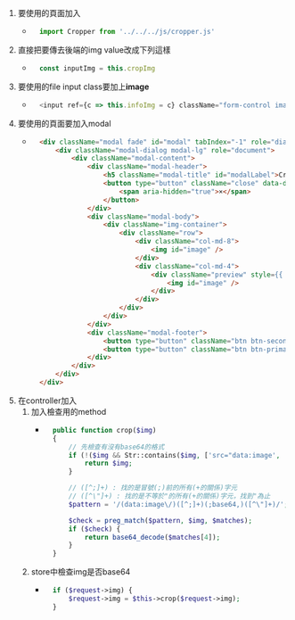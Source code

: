 1. 要使用的頁面加入
    * ```js
        import Cropper from '../../../js/cropper.js'
        ```
2. 直接把要傳去後端的img value改成下列這樣
    * ```js
        const inputImg = this.cropImg
        ```
3. 要使用的file input class要加上**image**
    * ```js
        <input ref={c => this.infoImg = c} className="form-control image" id="img" name="img" type="file" accept="image/*" />
        ```
4. 要使用的頁面要加入modal
    * ```html
        <div className="modal fade" id="modal" tabIndex="-1" role="dialog" aria-labelledby="modalLabel" aria-hidden="true">
            <div className="modal-dialog modal-lg" role="document">
                <div className="modal-content">
                    <div className="modal-header">
                        <h5 className="modal-title" id="modalLabel">Crop image</h5>
                        <button type="button" className="close" data-dismiss="modal" aria-label="Close">
                            <span aria-hidden="true">×</span>
                        </button>
                    </div>
                    <div className="modal-body">
                        <div className="img-container">
                            <div className="row">
                                <div className="col-md-8">
                                    <img id="image" />
                                </div>
                                <div className="col-md-4">
                                    <div className="preview" style={{ overflow: 'hidden', height: 100 }}>
                                        <img id="image" />
                                    </div>
                                </div>
                            </div>
                        </div>
                    </div>
                    <div className="modal-footer">
                        <button type="button" className="btn btn-secondary" data-dismiss="modal">Cancel</button>
                        <button type="button" className="btn btn-primary" id="crop">Crop</button>
                    </div>
                </div>
            </div>
        </div>
        ```
5. 在controller加入
    1. 加入檢查用的method
        * ```php
            public function crop($img)
            {
                // 先檢查有沒有base64的格式
                if (!($img && Str::contains($img, ['src="data:image', 'src=\'data:image']))) {
                    return $img;
                }

                // ([^;]+) : 找的是冒號(;)前的所有(+的關係)字元
                // ([^\"]+) : 找的是不等於"的所有(+的關係)字元，找到"為止
                $pattern = '/(data:image\/)([^;]+)(;base64,)([^\"]+)/';

                $check = preg_match($pattern, $img, $matches);
                if ($check) {
                    return base64_decode($matches[4]);
                }
            }
            ```
    2. store中檢查img是否base64
        * ```php
            if ($request->img) {
                $request->img = $this->crop($request->img);
            }
            ```



